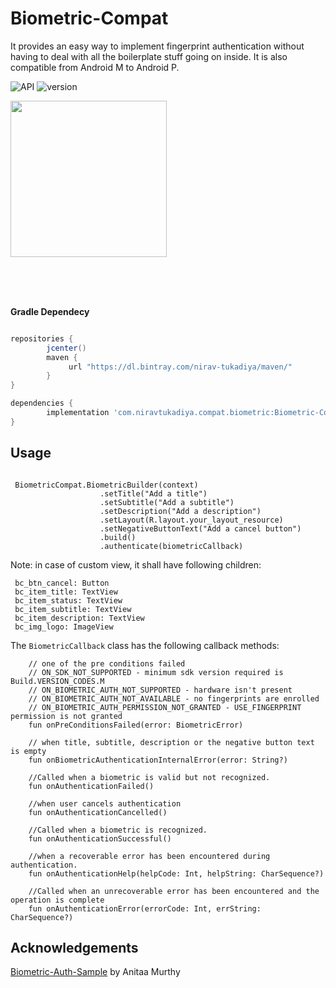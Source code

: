 # Biometric-Compat

It provides an easy way to implement fingerprint authentication without having to deal with all the boilerplate stuff going on inside. It is also compatible from Android M to Android P.

<img src="https://img.shields.io/badge/API-23%2B-blue.svg?style=flat" style="max-width:100%;" alt="API" data-canonical-src="https://img.shields.io/badge/API-23%2B-blue.svg?style=flat" style="max-width:100%;">       <img src="https://img.shields.io/badge/version-0.7.1-green.svg?style=flat" style="max-width:100%;" alt="version" data-canonical-src="https://img.shields.io/badge/version-0.7.1-green.svg?style=flat" style="max-width:100%;">



<p><a href="https://github.com/nirav-tukadiya/Biometric-Compat/blob/master/media/1.png" target="_blank"><img src="https://github.com/nirav-tukadiya/Biometric-Compat/blob/master/media/1.png" width="250" style="max-width:100%;"></a></p>
</br></br></br>




<b>Gradle Dependecy</b></br>

```gradle

repositories {
        jcenter()
        maven {
             url "https://dl.bintray.com/nirav-tukadiya/maven/"
        }
}

dependencies {
        implementation 'com.niravtukadiya.compat.biometric:Biometric-Compat:0.7.1'
}
```

<h2>Usage</h2>

```

 BiometricCompat.BiometricBuilder(context)
                    .setTitle("Add a title")
                    .setSubtitle("Add a subtitle")
                    .setDescription("Add a description")
                    .setLayout(R.layout.your_layout_resource)
                    .setNegativeButtonText("Add a cancel button")
                    .build()
                    .authenticate(biometricCallback)

```

Note: in case of custom view, it shall have following children:
```
 bc_btn_cancel: Button
 bc_item_title: TextView
 bc_item_status: TextView
 bc_item_subtitle: TextView
 bc_item_description: TextView
 bc_img_logo: ImageView
```

The ```BiometricCallback``` class has the following callback methods:

```
    // one of the pre conditions failed
    // ON_SDK_NOT_SUPPORTED - minimum sdk version required is Build.VERSION_CODES.M
    // ON_BIOMETRIC_AUTH_NOT_SUPPORTED - hardware isn't present
    // ON_BIOMETRIC_AUTH_NOT_AVAILABLE - no fingerprints are enrolled
    // ON_BIOMETRIC_AUTH_PERMISSION_NOT_GRANTED - USE_FINGERPRINT permission is not granted
    fun onPreConditionsFailed(error: BiometricError)

    // when title, subtitle, description or the negative button text is empty
    fun onBiometricAuthenticationInternalError(error: String?)

    //Called when a biometric is valid but not recognized.
    fun onAuthenticationFailed()

    //when user cancels authentication
    fun onAuthenticationCancelled()

    //Called when a biometric is recognized.
    fun onAuthenticationSuccessful()

    //when a recoverable error has been encountered during authentication.
    fun onAuthenticationHelp(helpCode: Int, helpString: CharSequence?)

    //Called when an unrecoverable error has been encountered and the operation is complete
    fun onAuthenticationError(errorCode: Int, errString: CharSequence?)
```


Acknowledgements
----------------

[Biometric-Auth-Sample](https://github.com/anitaa1990/Biometric-Auth-Sample) by Anitaa Murthy


